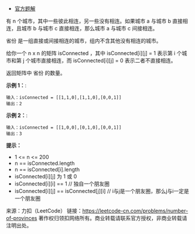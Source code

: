 * [官方题解](https://leetcode-cn.com/problems/number-of-provinces/solution/sheng-fen-shu-liang-by-leetcode-solution-eyk0/)

有 n 个城市，其中一些彼此相连，另一些没有相连。如果城市 a 与城市 b 直接相连，且城市 b 与城市 c 直接相连，那么城市 a 与城市 c 间接相连。

省份 是一组直接或间接相连的城市，组内不含其他没有相连的城市。

给你一个 n x n 的矩阵 isConnected ，其中 isConnected[i][j] = 1 表示第 i 个城市和第 j 个城市直接相连，而 isConnected[i][j] = 0 表示二者不直接相连。

返回矩阵中 省份 的数量。

**示例 1：**:<br>
```
输入：isConnected = [[1,1,0],[1,1,0],[0,0,1]]
输出：2
```

**示例 2：**:<br>

```
输入：isConnected = [[1,0,0],[0,1,0],[0,0,1]]
输出：3
```

**提示：** <br>
* 1 <= n <= 200
* n == isConnected.length
* n == isConnected[i].length
* isConnected[i][j] 为 1 或 0
* isConnected[i][i] == 1 // 独自一个朋友圈
* isConnected[i][j] == isConnected[j][i] // i与j是一个朋友圈，那么j与i一定是一个朋友圈

来源：力扣（LeetCode）
链接：https://leetcode-cn.com/problems/number-of-provinces
著作权归领扣网络所有。商业转载请联系官方授权，非商业转载请注明出处。